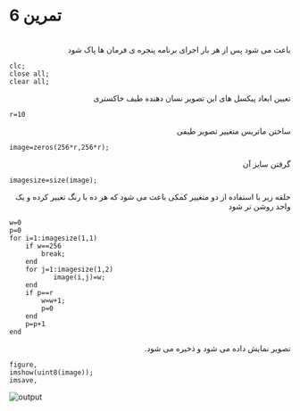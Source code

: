 # تمرین 6

<br />
<div dir="rtl">
    باعث می شود پس از هر بار اجرای برنامه پنجره ی فرمان ها پاک شود   
</div>

```
clc;
close all;
clear all;
```

<div dir="rtl">
    تعیین ابعاد پیکسل های این تصویر نسان دهنده طیف خاکستری
</div>

```
r=10
```

<div dir="rtl">
    ساختن ماتریس متغییر تصویر طیفی
</div>

```
image=zeros(256*r,256*r);
```

<div dir="rtl">
    گرفتن سایز آن
</div>

```
imagesize=size(image);
```
<div dir="rtl">
    حلقه زیر با استفاده از دو متغییر کمکی باعث می شود که هر ده با رنگ تغییر کرده و یک واحد روشن تر شود
</div>

```
w=0
p=0
for i=1:imagesize(1,1) 
    if w==256
        break;
    end
    for j=1:imagesize(1,2)
           image(i,j)=w;            
    end
    if p==r
        w=w+1;
        p=0
    end
    p=p+1  
end
```

<div dir="rtl">
    تصویر نمایش  داده می شود و ذخیره می شود. 
</div>

```
figure,
imshow(uint8(image));
imsave,
```

![output](t6.bmp)
